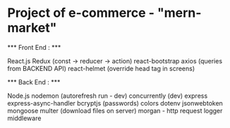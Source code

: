 # Project of e-commerce - "mern-market"

*** Front End : ***

React.js
Redux (const -> reducer -> action)
react-bootstrap
axios (queries from BACKEND API)
react-helmet (override head tag in screens)

*** Back End : ***

Node.js
nodemon (autorefresh run - dev)
concurrently (dev)
express
express-async-handler
bcryptjs (passwords) 
colors
dotenv
jsonwebtoken
mongoose
multer (download files on server)
morgan - http request logger middleware
